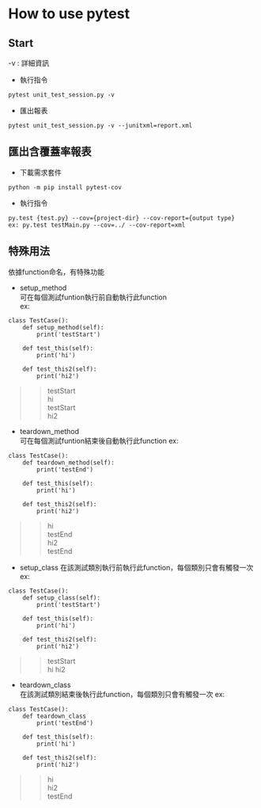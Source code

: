 # How to use pytest

## Start
-v : 詳細資訊
- 執行指令  

```
pytest unit_test_session.py -v
```
- 匯出報表
```
pytest unit_test_session.py -v --junitxml=report.xml
```
## 匯出含覆蓋率報表
- 下載需求套件
```
python -m pip install pytest-cov
```
- 執行指令
```
py.test {test.py} --cov={project-dir} --cov-report={output type}
ex: py.test testMain.py --cov=../ --cov-report=xml
```
## 特殊用法
依據function命名，有特殊功能
- setup_method  
可在每個測試funtion執行前自動執行此function  
ex:
```
class TestCase():
    def setup_method(self):
        print('testStart')
    
    def test_this(self):
        print('hi')

    def test_this2(self):
        print('hi2')
```
>> testStart  
>> hi  
>> testStart  
>> hi2

- teardown_method  
可在每個測試funtion結束後自動執行此function
ex:
```
class TestCase():
    def teardown_method(self):
        print('testEnd')
    
    def test_this(self):
        print('hi')

    def test_this2(self):
        print('hi2')
```
>> hi  
>> testEnd  
>> hi2  
>> testEnd  
- setup_class
在該測試類別執行前執行此function，每個類別只會有觸發一次  
ex:
```
class TestCase():
    def setup_class(self):
        print('testStart')
    
    def test_this(self):
        print('hi')

    def test_this2(self):
        print('hi2')
```
>> testStart  
>> hi
>> hi2

- teardown_class  
在該測試類別結束後執行此function，每個類別只會有觸發一次 
ex:
```
class TestCase():
    def teardown_class
        print('testEnd')
    
    def test_this(self):
        print('hi')

    def test_this2(self):
        print('hi2')
```
>> hi  
>> hi2  
>> testEnd
